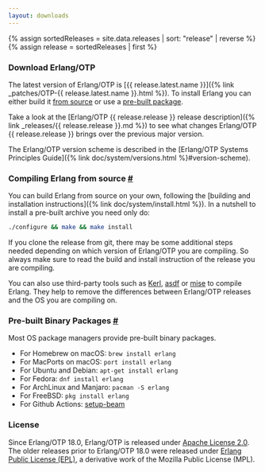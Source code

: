 ```yaml
---
layout: downloads
---
```

{% assign sortedReleases = site.data.releases | sort: "release" | reverse %}
{% assign release = sortedReleases | first %}

### Download Erlang/OTP

The latest version of Erlang/OTP is [{{ release.latest.name }}]({% link _patches/OTP-{{ release.latest.name }}.html %}). To install Erlang you can either build it [from source](#source) or use a [pre-built package](#prebuilt).

Take a look at the [Erlang/OTP {{ release.release }} release description]({% link _releases/{{ release.release }}.md %}) to see what changes Erlang/OTP {{ release.release }} brings over the previous major version.

The Erlang/OTP version scheme is described in the [Erlang/OTP Systems Principles Guide]({% link doc/system/versions.html %}#version-scheme).

<!--end_excerpt-->

### Compiling Erlang from source <a href="#source" name="source">#</a>

You can build Erlang from source on your own, following the [building and installation instructions]({% link doc/system/install.html %}). In a nutshell to install a pre-built archive you need only do:

```bash
./configure && make && make install
```

If you clone the release from git, there may be some additional steps needed depending on which version of Erlang/OTP you are compiling. So always make sure to read the build and install instruction of the release you are compiling.

You can also use third-party tools such as [Kerl](https://github.com/kerl/kerl), [asdf](https://github.com/asdf-vm/asdf-erlang) or [mise](https://mise.jdx.dev/lang/erlang.html) to compile Erlang. They help to remove the differences between Erlang/OTP releases and the OS you are compiling on.

### Pre-built Binary Packages <a href="#prebuilt" name="prebuilt">#</a>

Most OS package managers provide pre-built binary packages.

* For Homebrew on macOS: `brew install erlang`
* For MacPorts on macOS: `port install erlang`
* For Ubuntu and Debian: `apt-get install erlang`
* For Fedora: `dnf install erlang`
* For ArchLinux and Manjaro: `pacman -S erlang`
* For FreeBSD: `pkg install erlang`
* For Github Actions: [setup-beam](https://github.com/erlef/setup-beam)

### License

Since Erlang/OTP 18.0, Erlang/OTP is released under [Apache License 2.0](http://www.apache.org/licenses/LICENSE-2.0). The older releases prior to Erlang/OTP 18.0 were released under [Erlang Public License (EPL)](/EPLICENSE), a derivative work of the Mozilla Public License (MPL).
